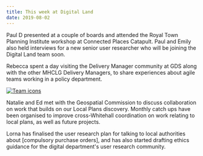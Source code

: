 ```yaml
---
title: This week at Digital Land
date: 2019-08-02
---
```


Paul D presented at a couple of boards and attended the Royal Town Planning Institute workshop at Connected Places Catapult. Paul and Emily also held interviews for a new senior user researcher who will be joining the Digital Land team soon.

Rebecca spent a day visiting the Delivery Manager community at GDS along with the other MHCLG Delivery Managers, to share experiences about agile teams working in a policy department.

<a href="https://www.flickr.com/photos/psd/46626786185/in/album-72157703657907285/" title="Team icons">
<img src="https://live.staticflickr.com/7830/46626786185_4e7af43075_c.jpg" alt="Team icons"></a>

Natalie and Ed met with the Geospatial Commission to discuss collaboration on work that builds on our Local Plans discovery. Monthly catch ups have been organised to improve cross-Whitehall coordination on work relating to local plans, as well as future projects.

Lorna has finalised the user research plan for talking to local authorities about [compulsory purchase orders], and has also started drafting ethics guidance for the digital department's user research community. 
